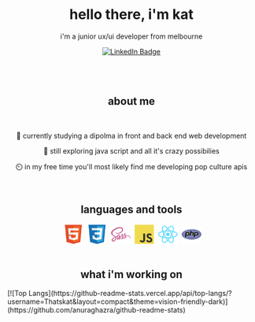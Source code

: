 <h1 align='center'>hello there, i'm kat</h1>
<p align='center'>i'm a junior ux/ui developer from melbourne</p>

<div align="center" id="linkedIn">
  <a href='https://www.linkedin.com/in/katrina-gill/' target='_blank' rel='noreferrer'><img src="https://img.shields.io/badge/LinkedIn-blue?style=for-the-badge&logo=linkedin&logoColor=white" alt="LinkedIn Badge"/></a>
  
</div>
&nbsp;
<div align="center" id="profileViews">
  <img src="https://komarev.com/ghpvc/?username=Thatskat&style=flat-square&color=green" alt=""/>
</div>
&nbsp;
<h2 align='center'>about me</h1>
<div align="center" id="aboutMe">
  &nbsp;
 <p> 🍎 currently studying a dipolma in front and back end web development</p>
  <p> 🤯 still exploring java script and all it's crazy possibilies</p>
<p>⏲️ in my free time you'll most likely find me developing pop culture apis</p> 
</div>
&nbsp;
<div align='center' id='languages'>
  <h2>languages and tools</h2>
  &nbsp;
  <img src="https://github.com/devicons/devicon/blob/master/icons/html5/html5-original.svg" title="HTML5" alt="HTML5" width="40" height="40"/>&nbsp;
  <img src="https://github.com/devicons/devicon/blob/master/icons/css3/css3-original.svg" title="CSS3" alt="CSS3" width="40" height="40"/>&nbsp;
  <img src="https://github.com/devicons/devicon/blob/master/icons/sass/sass-original.svg" title="Sass" alt="Sass" width="40" height="40"/>&nbsp;
  <img src="https://github.com/devicons/devicon/blob/master/icons/javascript/javascript-original.svg" title="JavaScript" alt="JavaScript" width="40" height="40"/>&nbsp;
  <img src="https://github.com/devicons/devicon/blob/master/icons/react/react-original.svg" title="React" alt="React" width="40" height="40"/>&nbsp;
  <img src="https://github.com/devicons/devicon/blob/master/icons/php/php-original.svg" title="PHP" alt="PHP" width="40" height="40"/>&nbsp;
  
</div>
&nbsp;
<div align='center'>
  <h2>what i'm working on</h2>
</div>
[![Top Langs](https://github-readme-stats.vercel.app/api/top-langs/?username=Thatskat&layout=compact&theme=vision-friendly-dark)](https://github.com/anuraghazra/github-readme-stats)
